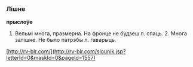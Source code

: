 ### Лішне
**прыслоўе**

1. Вельмі многа, празмерна. На фронце не будзеш л. спаць. 2. Многа залішне. Не было патрэбы л. гаварыць.

<a rel="author">[http://rv-blr.com/](http://rv-blr.com/slounik.jsp?letterId=0&maskId=0&pageId=1557)</a>
